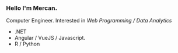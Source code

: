 ### Hello I'm Mercan.

Computer Engineer.
Interested in *Web Programming / Data Analytics*
  - .NET
  - Angular / VueJS / Javascript.
  - R / Python


